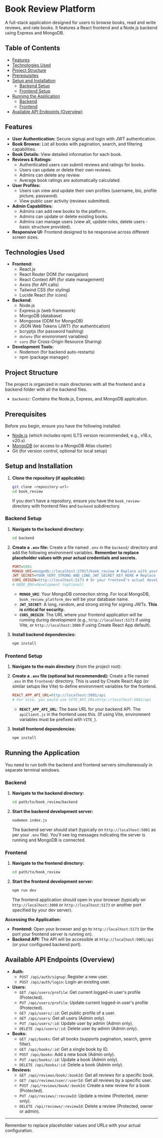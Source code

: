 # Book Review Platform

A full-stack application designed for users to browse books, read and write reviews, and rate books. It features a React frontend and a Node.js backend using Express and MongoDB.

## Table of Contents

- [Features](#features)
- [Technologies Used](#technologies-used)
- [Project Structure](#project-structure)
- [Prerequisites](#prerequisites)
- [Setup and Installation](#setup-and-installation)
  - [Backend Setup](#backend-setup)
  - [Frontend Setup](#frontend-setup)
- [Running the Application](#running-the-application)
  - [Backend](#backend)
  - [Frontend](#frontend)
- [Available API Endpoints (Overview)](#available-api-endpoints-overview)

## Features

* **User Authentication:** Secure signup and login with JWT authentication.
* **Book Browse:** List all books with pagination, search, and filtering capabilities.
* **Book Details:** View detailed information for each book.
* **Reviews & Ratings:**
    * Authenticated users can submit reviews and ratings for books.
    * Users can update or delete their own reviews.
    * Admins can delete any review.
    * Average book ratings are automatically calculated.
* **User Profiles:**
    * Users can view and update their own profiles (username, bio, profile picture, password).
    * View public user activity (reviews submitted).
* **Admin Capabilities:**
    * Admins can add new books to the platform.
    * Admins can update or delete existing books.
    * Admins can manage users (view all, update roles, delete users - basic structure provided).
* **Responsive UI:** Frontend designed to be responsive across different screen sizes.

## Technologies Used

* **Frontend:**
    * React.js
    * React Router DOM (for navigation)
    * React Context API (for state management)
    * Axios (for API calls)
    * Tailwind CSS (for styling)
    * Lucide React (for icons)
* **Backend:**
    * Node.js
    * Express.js (web framework)
    * MongoDB (database)
    * Mongoose (ODM for MongoDB)
    * JSON Web Tokens (JWT) (for authentication)
    * bcryptjs (for password hashing)
    * `dotenv` (for environment variables)
    * `cors` (for Cross-Origin Resource Sharing)
* **Development Tools:**
    * Nodemon (for backend auto-restarts)
    * npm (package manager)

## Project Structure

The project is organized in main directories with all the frontend and a backend folder with all the backend files.

* `backend/`: Contains the Node.js, Express, and MongoDB application.

## Prerequisites

Before you begin, ensure you have the following installed:

* [Node.js](https://nodejs.org/) (which includes npm) (LTS version recommended, e.g., v18.x, v20.x)
* [MongoDB](https://www.mongodb.com/try/download/community) (or access to a MongoDB Atlas cluster)
* Git (for version control, optional for local setup)

## Setup and Installation

1.  **Clone the repository (if applicable):**
    ```bash
    git clone <repository-url>
    cd book_review
    ```
    If you don't have a repository, ensure you have the `book_review-` directory with frontend files and `backend` subdirectory.

### Backend Setup

1.  **Navigate to the backend directory:**
    ```bash
    cd backend
    ```

2.  **Create a `.env` file:**
    Create a file named `.env` in the `backend/` directory and add the following environment variables. **Remember to replace placeholder values with your actual credentials and secrets.**
    ```ini
    PORT=5001
    MONGO_URI=mongodb://localhost:27017/book_review # Replace with your MongoDB connection string
    JWT_SECRET=YOUR_VERY_STRONG_AND_LONG_JWT_SECRET_KEY_HERE # Replace with a strong secret
    CORS_ORIGIN=http://localhost:5173 # Or your frontend's actual development port
    # NODE_ENV=development (optional)
    ```
    * **`MONGO_URI`**: Your MongoDB connection string. For local MongoDB, `book_review_platform_dev` will be your database name.
    * **`JWT_SECRET`**: A long, random, and strong string for signing JWTs. **This is critical for security.**
    * **`CORS_ORIGIN`**: The URL where your frontend application will be running during development (e.g., `http://localhost:5173` if using Vite, or `http://localhost:3000` if using Create React App default).

3.  **Install backend dependencies:**
    ```bash
    npm install
    ```

### Frontend Setup

1.  **Navigate to the main directory** (from the project root):

2.  **Create a `.env` file (optional but recommended):**
    Create a file named `.env` in the `frontend/` directory. This is used by Create React App (or similar setups like Vite) to define environment variables for the frontend.
    ```ini
    REACT_APP_API_URL=http://localhost:5001/api
    # For Vite, you would use VITE_API_URL=http://localhost:5001/api
    ```
    * **`REACT_APP_API_URL`**: The base URL for your backend API. The `apiClient.js` in the frontend uses this. (If using Vite, environment variables must be prefixed with `VITE_`).

3.  **Install frontend dependencies:**
    ```bash
    npm install
    ```

## Running the Application

You need to run both the backend and frontend servers simultaneously in separate terminal windows.

### Backend

1.  **Navigate to the backend directory:**
    ```bash
    cd path/to/book_review/backend
    ```
2.  **Start the backend development server:**
    ```bash
    nodemon index.js
    ```
    The backend server should start (typically on `http://localhost:5001` as per your `.env` file). You'll see log messages indicating the server is running and MongoDB is connected.

### Frontend

1.  **Navigate to the frontend directory:**
    ```bash
    cd path/to/book_review
    ```
2.  **Start the frontend development server:**
    ```bash
    npm run dev
    ```
    The frontend application should open in your browser (typically on `http://localhost:3000` or `http://localhost:5173` or another port specified by your dev server).

**Accessing the Application:**

* **Frontend:** Open your browser and go to `http://localhost:5173` (or the port your frontend server is running on).
* **Backend API:** The API will be accessible at `http://localhost:5001/api` (or your configured backend port).

## Available API Endpoints (Overview)

* **Auth:**
    * `POST /api/auth/signup`: Register a new user.
    * `POST /api/auth/login`: Login an existing user.
* **Users:**
    * `GET /api/users/profile`: Get current logged-in user's profile (Protected).
    * `PUT /api/users/profile`: Update current logged-in user's profile (Protected).
    * `GET /api/users/:id`: Get public profile of a user.
    * `GET /api/users`: Get all users (Admin only).
    * `PUT /api/users/:id`: Update user by admin (Admin only).
    * `DELETE /api/users/:id`: Delete user by admin (Admin only).
* **Books:**
    * `GET /api/books`: Get all books (supports pagination, search, genre filter).
    * `GET /api/books/:id`: Get a single book by ID.
    * `POST /api/books`: Add a new book (Admin only).
    * `PUT /api/books/:id`: Update a book (Admin only).
    * `DELETE /api/books/:id`: Delete a book (Admin only).
* **Reviews:**
    * `GET /api/reviews/book/:bookId`: Get all reviews for a specific book.
    * `GET /api/reviews/user/:userId`: Get all reviews by a specific user.
    * `POST /api/reviews/book/:bookId`: Create a new review for a book (Protected).
    * `PUT /api/reviews/:reviewId`: Update a review (Protected, owner only).
    * `DELETE /api/reviews/:reviewId`: Delete a review (Protected, owner or admin).

---

Remember to replace placeholder values and URLs with your actual configuration.
